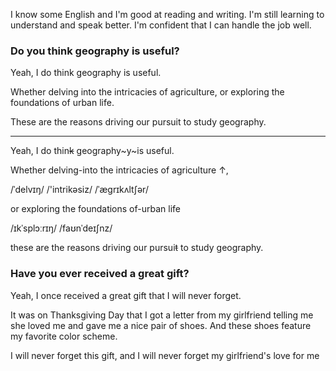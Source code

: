 I know some English and I'm good at reading and writing. I'm still learning to understand and speak better. I'm confident that I can handle the job well.



### Do you think geography is useful?

Yeah, I do think geography is useful.

Whether delving into the intricacies of agriculture, or exploring the foundations of urban life.

These are the reasons driving our pursuit to study geography.

---


Yeah, I do thin~~k~~ geography~y~is useful.

Whether delving-into the intricacies of agriculture ↑,

/ˈdelvɪŋ/ /'intrikəsiz/ /ˈæɡrɪkʌltʃər/

or exploring the foundations of-urban life

/ɪkˈsplɔːrɪŋ/ /faʊnˈdeɪʃnz/

these are the reasons driving our pursui~~t~~ to study geography.

### Have you ever received a great gift?

Yeah, I once received a great gift that I will never forget.

It was on Thanksgiving Day that I got a letter from my girlfriend telling me she loved me and gave me a nice pair of shoes. And these shoes feature my favorite color scheme.

I will never forget this gift, and I will never forget my girlfriend's love for me
